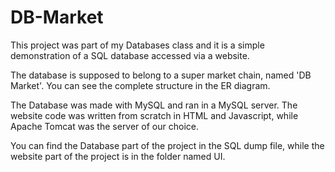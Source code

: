 # DB-Market
This project was part of my Databases class and it is a simple demonstration of a SQL database accessed via a website.

The database is supposed to belong to a super market chain, named 'DB Market'.
You can see the complete structure in the ER diagram.

The Database was made with MySQL and ran in a MySQL server. The website code was written from scratch in HTML and Javascript, while Apache Tomcat was the server of our choice.

You can find the Database part of the project in the SQL dump file, while the website part of the project is in the folder named UI.
